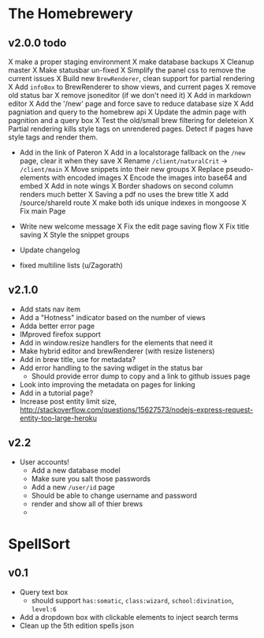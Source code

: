 # The Homebrewery

## v2.0.0 todo
X make a proper staging environment
X make database backups
X Cleanup master
X Make statusbar un-fixed
X Simplify the panel css to remove the current issues
X Build new `BrewRenderer`, clean support for partial rendering
X Add `infoBox` to BrewRenderer to show views, and current pages
X remove old status bar
X remove jsoneditor (if we don't need it)
X Add in markdown editor
X Add the '/new' page and force save to reduce database size
X Add pagniation and query to the homebrew api
X Update the admin page with pagnition and a query box
X Test the old/small brew filtering for deleteion
X Partial rendering kills style tags on unrendered pages. Detect if pages have style tags and render them.
- Add in the link of Pateron
X Add in a localstorage fallback on the `/new` page, clear it when they save
X Rename `/client/naturalCrit` -> `/client/main`
X Move snippets into their new groups
X Replace pseudo-elements with encoded images
  X Encode the images into base64 and embed
  X Add in note wings
X Border shadows on second column renders much better
X Saving a pdf no uses the brew title
X add /source/shareId route
X make both ids unique indexes in mongoose
X Fix main Page
- Write new welcome message
X Fix the edit page saving flow
X Fix title saving
X Style the snippet groups
- Update changelog

- fixed multiline lists (u/Zagorath)

## v2.1.0
- Add stats nav item
- Add a "Hotness" indicator based on the number of views
- Adda better error page
- IMproved firefox support
- Add in window.resize handlers for the elements that need it
- Make hybrid editor and brewRenderer (with resize listeners)
- Add in brew title, use for metadata?
- Add error handling to the saving wdiget in the status bar
  - Should provide error dump to copy and a link to github issues page
- Look into improving the metadata on pages for linking
- Add in a tutorial page?
- Increase post entity limit size, http://stackoverflow.com/questions/15627573/nodejs-express-request-entity-too-large-heroku

## v2.2
- User accounts!
  - Add a new database model
  - Make sure you salt those passwords
  - Add a new `/user/id` page
  - Should be able to change username and password
  - render and show all of thier brews
  -


# SpellSort

## v0.1
- Query text box
  - should support `has:somatic`, `class:wizard`, `school:divination`, `level:6`
- Add a dropdown box with clickable elements to inject search terms
- Clean up the 5th edition spells json


